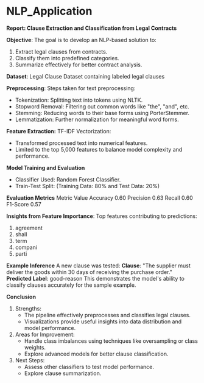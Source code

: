 # NLP_Application

**Report: Clause Extraction and Classification from Legal Contracts**

**Objective**: The goal is to develop an NLP-based solution to:
1.	Extract legal clauses from contracts.
2.	Classify them into predefined categories.
3.	Summarize effectively for better contract analysis.
    
**Dataset**: Legal Clause Dataset containing labeled legal clauses

**Preprocessing**: Steps taken for text preprocessing:
- Tokenization: Splitting text into tokens using NLTK.
- Stopword Removal: Filtering out common words like "the", "and", etc.
- Stemming: Reducing words to their base forms using PorterStemmer.
- Lemmatization: Further normalization for meaningful word forms.

**Feature Extraction:** TF-IDF Vectorization:
- Transformed processed text into numerical features.
- Limited to the top 5,000 features to balance model complexity and performance.

**Model Training and Evaluation**
- Classifier Used: Random Forest Classifier.
- Train-Test Split: (Training Data: 80% and Test Data: 20%)

**Evaluation Metrics**
Metric	Value
Accuracy	0.60
Precision	0.63
Recall	0.60
F1-Score	0.57

**Insights from Feature Importance**: Top features contributing to predictions:
1.	agreement
2.	shall
3.	term
4.	compani
5.	parti 
 
**Example Inference**
A new clause was tested:
**Clause**: "The supplier must deliver the goods within 30 days of receiving the purchase order."
**Predicted Label**: good-reason
This demonstrates the model's ability to classify clauses accurately for the sample example.

**Conclusion**
1.	Strengths:
    - The pipeline effectively preprocesses and classifies legal clauses.
    - Visualizations provide useful insights into data distribution and model performance.
2. Areas for Improvement:
    - Handle class imbalances using techniques like oversampling or class weights.
    - Explore advanced models for better clause classification.
4.	Next Steps:
    - Assess other classifiers to test model performance.
    - Explore clause summarization.
